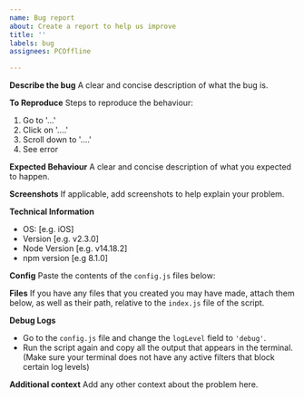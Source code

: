 ```yaml
---
name: Bug report
about: Create a report to help us improve
title: ''
labels: bug
assignees: PCOffline

---
```


**Describe the bug**
A clear and concise description of what the bug is.

**To Reproduce**
Steps to reproduce the behaviour:
1. Go to '...'
2. Click on '....'
3. Scroll down to '....'
4. See error

**Expected Behaviour**
A clear and concise description of what you expected to happen.

**Screenshots**
If applicable, add screenshots to help explain your problem.

**Technical Information**
 - OS: [e.g. iOS]
 - Version [e.g. v2.3.0]
- Node Version [e.g. v14.18.2]
- npm version [e.g 8.1.0]

**Config**
Paste the contents of the `config.js` files below:

**Files**
If you have any files that you created you may have made, attach them below, as well as their path, relative to the `index.js` file of the script.

**Debug Logs**
- Go to the `config.js` file and change the `logLevel` field to `'debug'`.
- Run the script again and copy all the output that appears in the terminal. (Make sure your terminal does not have any active filters that block certain log levels)

**Additional context**
Add any other context about the problem here.
